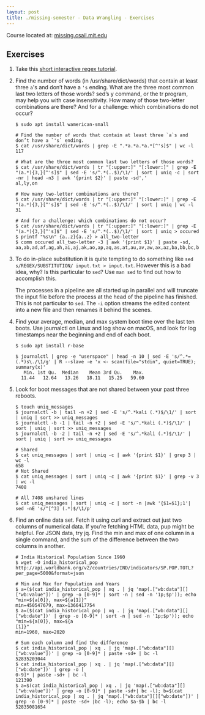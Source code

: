 ```yaml
---
layout: post
title: ./missing-semester - Data Wrangling - Exercises
---
```

Course located at: [missing.csail.mit.edu](https://missing.csail.mit.edu/)
## Exercises

1. Take this [short interactive regex tutorial](https://regexone.com/).
2. Find the number of words (in /usr/share/dict/words) that contain at least three `a`'s and don’t have a `'s` ending. What are the three most common last two letters of those words? sed’s y command, or the tr program, may help you with case insensitivity. How many of those two-letter combinations are there? And for a challenge: which combinations do not occur?

	```
	$ sudo apt install wamerican-small

	# Find the number of words that contain at least three `a`s and don’t have a `'s` ending.
	$ cat /usr/share/dict/words | grep -E ".*a.*a.*a.*[^'s]$" | wc -l
	117

	# What are the three most common last two letters of those words?  
	$ cat /usr/share/dict/words | tr "[:upper:]" "[:lower:]" | grep -E "(a.*){3,}[^'s]$" | sed -E 's/^.*(..$)/\1/' | sort | uniq -c | sort -nr | head -n3 | awk '{print $2}' | paste -sd','
	al,ly,on

	# How many two-letter combinations are there?
	$ cat /usr/share/dict/words | tr "[:upper:]" "[:lower:]" | grep -E "(a.*){3,}[^'s]$" | sed -E 's/^.*(..$)/\1/' | sort | uniq | wc -l
	31

	# And for a challenge: which combinations do not occur?
	$ cat /usr/share/dict/words | tr "[:upper:]" "[:lower:]" | grep -E "(a.*){3,}[^'s]$" | sed -E 's/^.*(..$)/\1/' | sort | uniq > occured
	$ printf "%s\n" {a..z}{a..z} > all_two-letter
	$ comm occured all_two-letter -3 | awk '{print $1}' | paste -sd,
	aa,ab,ad,af,ag,ah,ai,aj,ak,ao,ap,aq,as,at,au,av,aw,ax,az,ba,bb,bc,bd,be,bf,bg,bh,bi,bj,bk,bl,bm,bn,bo,bp,bq,br,bs,bt,bu,bv,bw,bx,by,bz,ca,cb,cc,cd,cf,cg,ch,ci,cj,ck,cl,cm,cn,co,cp,cq,cr,cs,cu,cv,cw,cx,cy,cz,da,db,dc,dd,df,dg,dh,di,dj,dk,dl,dm,dn,do,dp,dq,dr,ds,dt,du,dv,dw,dx,dy,dz,ea,eb,ec,ee,ef,eg,eh,ei,ej,ek,el,em,en,eo,ep,eq,er,es,et,eu,ev,ew,ex,ey,ez,fa,fb,fc,fd,fe,ff,fg,fh,fi,fj,fk,fl,fm,fn,fo,fp,fq,fr,fs,ft,fu,fv,fw,fx,fy,fz,ga,gb,gc,gd,gf,gg,gh,gi,gj,gk,gl,gm,gn,go,gp,gq,gr,gs,gt,gu,gv,gw,gx,gy,gz,ha,hb,hc,hd,hf,hg,hh,hi,hj,hk,hl,hm,hn,ho,hp,hq,hr,hs,ht,hu,hv,hw,hx,hy,hz,ib,id,if,ig,ih,ii,ij,ik,il,im,in,io,ip,iq,ir,is,it,iu,iv,iw,ix,iy,iz,ja,jb,jc,jd,je,jf,jg,jh,ji,jj,jk,jl,jm,jn,jo,jp,jq,jr,js,jt,ju,jv,jw,jx,jy,jz,ka,kb,kc,kd,ke,kf,kg,kh,ki,kj,kk,kl,km,kn,ko,kp,kq,kr,ks,kt,ku,kv,kw,kx,ky,kz,la,lb,lc,ld,lf,lg,lh,li,lj,lk,ll,lm,ln,lo,lp,lq,lr,ls,lt,lu,lv,lw,lx,lz,ma,mb,mc,md,me,mf,mg,mh,mi,mj,mk,ml,mm,mn,mo,mp,mq,mr,ms,mt,mu,mv,mw,mx,my,mz,na,nb,nc,nd,nf,nh,ni,nj,nk,nl,nm,nn,no,np,nq,nr,ns,nu,nv,nw,nx,ny,nz,oa,ob,oc,od,oe,of,og,oh,oi,oj,ok,ol,om,oo,op,oq,os,ot,ou,ov,ow,ox,oy,oz,pa,pb,pc,pd,pe,pf,pg,pi,pj,pk,pl,pm,pn,po,pp,pq,pr,ps,pt,pu,pv,pw,px,py,pz,qa,qb,qc,qd,qe,qf,qg,qh,qi,qj,qk,ql,qm,qn,qo,qp,qq,qr,qs,qt,qu,qv,qw,qx,qy,qz,ra,rb,rc,re,rf,rg,rh,ri,rj,rl,rm,rn,ro,rp,rq,rr,rs,rt,ru,rv,rw,rx,rz,sa,sb,sc,sd,sf,sg,sh,si,sj,sk,sl,sn,so,sp,sq,sr,ss,st,su,sv,sw,sx,sy,sz,ta,tb,tc,td,tf,tg,th,ti,tj,tk,tl,tm,tn,to,tp,tq,tr,ts,tt,tu,tv,tw,tx,tz,ua,ub,uc,ud,ue,uf,ug,uh,ui,uj,uk,ul,um,un,uo,up,uq,ur,us,ut,uu,uv,uw,ux,uy,uz,va,vb,vc,vd,ve,vf,vg,vh,vi,vj,vk,vl,vm,vn,vo,vp,vq,vr,vs,vt,vu,vv,vw,vx,vy,vz,wa,wb,wc,wd,we,wf,wg,wh,wi,wj,wk,wl,wm,wn,wo,wp,wq,wr,ws,wt,wu,wv,ww,wx,wy,wz,xa,xb,xc,xd,xe,xf,xg,xh,xi,xj,xk,xl,xm,xn,xo,xp,xq,xr,xs,xt,xu,xv,xw,xx,xy,xz,ya,yb,yc,yd,ye,yf,yg,yh,yi,yj,yk,yl,ym,yn,yo,yp,yq,yr,ys,yt,yu,yv,yw,yx,yy,yz,za,zb,zc,zd,ze,zf,zg,zh,zi,zj,zk,zl,zm,zn,zo,zp,zq,zr,zs,zt,zu,zv,zw,zx,zy,zz
	```

3. To do in-place substitution it is quite tempting to do something like `sed s/REGEX/SUBSTITUTION/ input.txt > input.txt`. However this is a bad idea, why? Is this particular to `sed`? Use `man sed` to find out how to accomplish this.

	The processes in a pipeline are all started up in parallel and will truncate the input file before the process at the head of the pipeline has finished. This is not particular to `sed`. The `-i` option streams the edited content into a new file and then renames it behind the scenes.

4. Find your average, median, and max system boot time over the last ten boots. Use journalctl on Linux and log show on macOS, and look for log timestamps near the beginning and end of each boot.

	```
	$ sudo apt install r-base

	$ journalctl | grep -e "userspace" | head -n 10 | sed -E 's/^.*= (.*)s\./\1/g' | R --slave -e 'x <- scan(file="stdin", quiet=TRUE); summary(x)'
	   Min. 1st Qu.  Median    Mean 3rd Qu.    Max. 
	  11.44   12.64   13.26   18.11   15.25   59.60
	```

5. Look for boot messages that are not shared between your past three reboots.

	```
	$ touch uniq_messages
	$ journalctl -b | tail -n +2 | sed -E 's/^.*kali (.*)$/\1/' | sort | uniq | sort >> uniq_messages
	$ journalctl -b -1 | tail -n +2 | sed -E 's/^.*kali (.*)$/\1/' | sort | uniq | sort >> uniq_messages
	$ journalctl -b -2 | tail -n +2 | sed -E 's/^.*kali (.*)$/\1/' | sort | uniq | sort >> uniq_messages

	# Shared
	$ cat uniq_messages | sort | uniq -c | awk '{print $1}' | grep 3 | wc -l
	658
	# Not Shared
	$ cat uniq_messages | sort | uniq -c | awk '{print $1}' | grep -v 3 | wc -l
	7408

	# All 7408 unshared lines
	$ cat uniq_messages | sort | uniq -c | sort -n |awk '{$1=$1};1'| sed -nE 's/^[^3] (.*)$/\1/p'
	```

6. Find an online data set. Fetch it using curl and extract out just two columns of numerical data. If you’re fetching HTML data, pup might be helpful. For JSON data, try jq. Find the min and max of one column in a single command, and the sum of the difference between the two columns in another.

	```
	# India Historical Population Since 1960
	$ wget -O india_historical_pop http://api.worldbank.org/v2/countries/IND/indicators/SP.POP.TOTL?per_page=5000&format=json

	# Min and Max for Population and Years 
	$ a=($(cat india_historical_pop | xq . | jq 'map(.["wb:data"][]["wb:value"])' | grep -o [0-9]* | sort -n | sed -n '1p;$p')); echo "min=${a[0]}, max=${a[1]}"
	min=450547679, max=1366417754
	$ a=($(cat india_historical_pop | xq . | jq 'map(.["wb:data"][]["wb:date"])' | grep -o [0-9]* | sort -n | sed -n '1p;$p')); echo "min=${a[0]}, max=${a
	[1]}"
	min=1960, max=2020

	# Sum each column and find the difference
	$ cat india_historical_pop | xq . | jq 'map(.["wb:data"][]["wb:value"])' | grep -o [0-9]* | paste -sd+ | bc -l
	52835203044
	$ cat india_historical_pop | xq . | jq 'map(.["wb:data"][]["wb:date"])' | grep -o [
	0-9]* | paste -sd+ | bc -l
	121390
	$ a=$(cat india_historical_pop | xq . | jq 'map(.["wb:data"][]["wb:value"])' | grep -o [0-9]* | paste -sd+| bc -l); b=$(cat india_historical_pop | xq . | jq 'map(.["wb:data"][]["wb:date"])' | grep -o [0-9]* | paste -sd+ |bc -l); echo $a-$b | bc -l
	52835081654
	```

